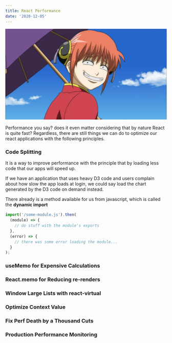 ```yaml
---
title: React Performance
date: '2020-12-05'
---
```


![performance](./peformance.jpg)

Performance you say? does it even matter considering that by nature React is quite fast? Regardless, there are still things we can do to optimize our react applications with the following principles.

### Code Splitting

It is a way to improve performance with the principle that by loading less code that our apps will speed up.

If we have an application that uses heavy D3 code and users complain about how slow the app loads at login, we could say load the chart generated by the D3 code on demand instead.

There already is a method available for us from javascript, which is called the **dynamic import**

```javascript
import('/some-module.js').then(
  (module) => {
    // do stuff with the module's exports
  },
  (error) => {
    // there was some error loading the module...
  }
);
```

### useMemo for Expensive Calculations

### React.memo for Reducing re-renders

### Window Large Lists with react-virtual

### Optimize Context Value

### Fix Perf Death by a Thousand Cuts

### Production Performance Monitoring
